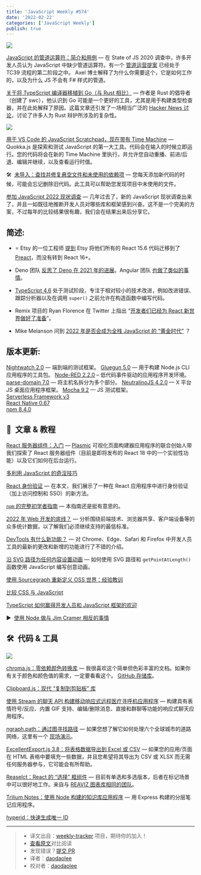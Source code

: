 ```yaml
---
title: 'JavaScript Weekly #574'
date: '2022-02-22'
categories: ['JavaScript Weekly']
publish: true
---
```


![](https://res.cloudinary.com/cpress/image/upload/w_1280,e_sharpen:60/xbrtnhjvalt0al01p0nm.jpg)

<!--以上是预览信息，图片一张或限制百字左右，前者优先-->
<!-- more -->

[JavaScript 的管道运算符：简介和用例](https://javascriptweekly.com/link/119185/web "2ality.com") — 在 State of JS 2020 调查中，许多开发人员认为 JavaScript 中缺少管道运算符。有一个 [管道运营提案](https://javascriptweekly.com/link/119186/web) 已经处于 TC39 流程的第二阶段之中。 Axel 博士解释了为什么你需要这个，它是如何工作的，以及为什么 JS 不会有 F# 样式的管道。

[关于将 TypeScript 编译器移植到 Go（与 Rust 相比）](https://javascriptweekly.com/link/119145/web "kdy1.dev") — 作者是 Rust 的倡导者（创建了 swc），他认识到 Go 可能是一个更好的工具，尤其是用于构建类型检查器，并在此处解释了原因。这篇文章还引发了一场相当广泛的 [Hacker News 讨论](https://javascriptweekly.com/link/119147/web)，讨论了许多人为 Rust 辩护所涉及的复杂性。

![](https://copm.s3.amazonaws.com/582b4c11.png)

[用于 VS Code 的 JavaScript Scratchpad，现在带有 Time Machine](https://javascriptweekly.com/link/119101/web "quokkajs.com") — Quokka.js 是探索和测试 JavaScript 的第一大工具。代码会在输入的时候立即运行。您的代码将会在新的 Time Machine 里执行，并允许您自动重播、前进/后退、编辑并继续，以及查看运行时值。

🛠  [未导入：查找并修复悬空文件和未使用的依赖项](https://javascriptweekly.com/link/119148/web "github.com") — 您每天添加新代码的时候，可能会忘记删除旧代码。此工具可以帮助您发现项目中未使用的文件。

[参加 JavaScript 2022 现状调查](https://javascriptweekly.com/link/119149/web "stateofjs.com") — 几年过去了，新的 JavaScript 现状调查出来了，并且一如既往地推断开发人员对哪些库和框架感到兴奋。这不是一个完美的方案，不过每年的比较结果很有趣，我们会在结果出来后分享它。

## **简述:**

*   ⭐️  Etsy 的一位工程师 [提到](https://javascriptweekly.com/link/119150/web) Etsy 将他们所有的 React 15.6 代码迁移到了 [Preact](https://javascriptweekly.com/link/119151/web)，而没有转到 React 16+。
    
*   Deno 团队 [反思了 Deno 在 2021 年的进展](https://javascriptweekly.com/link/119187/web)。Angular 团队 [也做了类似的事情](https://javascriptweekly.com/link/119188/web)。
    
*   [TypeScript 4.6](https://javascriptweekly.com/link/119152/web) 处于测试阶段，专注于相对较小的技术改进，例如改进错误、跟踪分析器以及在调用 `super()` 之前允许在构造函数中编写代码。
    
*   Remix 项目的 Ryan Florence 在 Twitter 上指出 “[开发者们已经为 React 新世界做好了准备](https://javascriptweekly.com/link/119153/web)”。
    
*   Mike Melanson 问到 [2022 年是否会成为全栈 JavaScript 的 “黄金时代”](https://javascriptweekly.com/link/119154/web) ？
    

## **版本更新:**

[Nightwatch 2.0](https://javascriptweekly.com/link/119189/web) — 端到端的测试框架。
[Gluegun 5.0](https://javascriptweekly.com/link/119155/web) — 用于构建 Node.js CLI 应用程序的工具包。
[Node-RED 2.2.0](https://javascriptweekly.com/link/119156/web) – 低代码事件驱动的应用程序开发环境。
[parse-domain 7.0](https://javascriptweekly.com/link/119157/web) — 将主机名拆分为多个部分。
[NeutralinoJS 4.2.0](https://javascriptweekly.com/link/119158/web) — X 平台 JS 桌面应用程序框架。 
[Mocha 9.2](https://javascriptweekly.com/link/119159/web) — JS 测试框架。  
[Serverless Framework v3](https://javascriptweekly.com/link/119190/web)  
[React Native 0.67](https://javascriptweekly.com/link/119160/web)  
[npm 8.4.0](https://javascriptweekly.com/link/119161/web)

## 📒  文章 & 教程

[React 服务器组件：入门](https://javascriptweekly.com/link/119162/web "blog.plasmic.app") — [Plasmic](https://javascriptweekly.com/link/119163/web) 可视化页面构建器应用程序的联合创始人带我们探索了 React 服务器组件（目前是即将发布的 React 18 中的一个实验性功能）以及它们如何在后台运行。

[多利用 JavaScript 的奇淫技巧](https://javascriptweekly.com/link/119164/web "kittygiraudel.com")

[React 身份验证](https://javascriptweekly.com/link/119106/web "userfront.com") — 在本文，我们展示了一种在 React 应用程序中进行身份验证（加上访问控制和 SSO）的新方法。

[`npm` 的完整初学者指南](https://javascriptweekly.com/link/119167/web "css-tricks.com") — 本指南还是挺有意思的。

[2022 年 Web 开发的底线？](https://javascriptweekly.com/link/119168/web "engineering.linecorp.com") — 分析围绕前端技术、浏览器共享、客户端设备等的众多统计数据，以了解我们必须继续支持的最低标准。

[DevTools 有什么新功能？](https://javascriptweekly.com/link/119169/web "www.smashingmagazine.com") — 对 Chrome、Edge、Safari 和 Firefox 中开发人员工具的最新的更改和新增的功能进行了不错的介绍。

[沿 SVG 路径为任何内容设置动画](https://javascriptweekly.com/link/119170/web "tympanus.net") — 如何使用 SVG 路径和 `getPointAtLength()` 函数使用 JavaScript 编写创意动画。

[使用 Sourcegraph 重新定义 OSS 世界：经验教训](https://javascriptweekly.com/link/119108/web "about.sourcegraph.com")

[比较 CSS 与 JavaScript](https://javascriptweekly.com/link/119171/web "kilianvalkhof.com")

[TypeScript 如何赢得开发人员和 JavaScript 框架的欢迎](https://javascriptweekly.com/link/119172/web)

▶  [使用 Node 做与 Jim Cramer 相反的事情](https://javascriptweekly.com/link/119191/web)

## 🛠  代码 & 工具

![](https://res.cloudinary.com/cpress/image/upload/w_1280,e_sharpen:60/chcwkbfwx58zwvecqzvc.jpg)

[chroma.js：零依赖颜色转换库](https://javascriptweekly.com/link/119173/web "vis4.net") — 我很喜欢这个简单但色彩丰富的文档。如果你有关于颜色和颜色值的需求，一定要看看这个。 [GitHub 存储库](https://javascriptweekly.com/link/119174/web)。

[Clipboard.js：现代 “复制到剪贴板” 库](https://javascriptweekly.com/link/119175/web "github.com")

[使用 Stream 的聊天 API 构建移动响应式远程医疗寻呼机应用程序](https://javascriptweekly.com/link/119107/web "getstream.io") — 构建具有表情符号/反应、内置 GIF 支持、编辑/删除消息、直接和群聊等功能的响应式聊天应用程序。

[ngraph.path：通过图寻找路径](https://javascriptweekly.com/link/119177/web "github.com") — 如果您想了解它如何处理六个全球城市的道路网络，这里有一个 [现场演示](https://javascriptweekly.com/link/119178/web)。

[ExcellentExport.js 3.8：将表格数据导出到 Excel 或 CSV](https://javascriptweekly.com/link/119179/web "github.com") — 如果您的应用/页面在 HTML 表格中要填充一些数据，并且您希望将其导出为 CSV 或 XLSX 而无需任何服务器参与，它可能会有所帮助。

[Reaselct：React 的 “选择” 框组件](https://javascriptweekly.com/link/119180/web "github.com") — 目前有单选和多选版本，后者在标记场景中可以很好地工作。来自与 [REAVIZ 图表库相同的团队](https://javascriptweekly.com/link/119182/web)。

[Trilium Notes：使用 Node 构建的知识库应用程序](https://javascriptweekly.com/link/119183/web "github.com") — 用 Express 构建的分层笔记应用程序。

[hyperid：快速生成唯一 ID](https://javascriptweekly.com/link/119184/web)

---
> * 译文出自：[weekly-tracker](https://github.com/FEDarling/weekly-tracker) 项目，期待你的加入！
> * [查看原文](https://javascriptweekly.com/issues/574)对比阅读
> * 发现错误？[提交 PR](https://github.com/FEDarling/weekly-tracker/blob/main/weeklys/javascript_weekly/574/README.md)
> * 译者：[daodaolee](https://github.com/daodaolee)
> * 校对者：[daodaolee](https://github.com/daodaolee)
